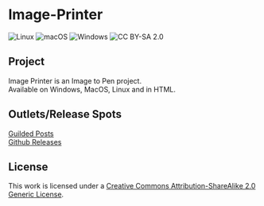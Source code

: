 # Image-Printer
![Linux](https://img.shields.io/badge/Linux-FCC624?style=for-the-badge&logo=linux&logoColor=black) ![macOS](https://img.shields.io/badge/mac%20os-000000?style=for-the-badge&logo=macos&logoColor=F0F0F0) ![Windows](https://img.shields.io/badge/Windows-0078D6?style=for-the-badge&logo=windows&logoColor=white) ![CC BY-SA 2.0][cc-by-sa-shield]
## Project
<span>Image Printer is an Image to Pen project.</span><br>
<span>Available on Windows, MacOS, Linux and in HTML.</span>
## Outlets/Release Spots
<a href="https://www.guilded.gg/u/TheBailzOnYT"><span>Guilded Posts</span></a>
<br> 
<a href="https://www.guilded.gg/u/TheBailzOnYT"><span>Github Releases</span></a>

## License


This work is licensed under a [Creative Commons Attribution-ShareAlike 2.0 Generic License][cc-by-sa].

[cc-by-sa]: http://creativecommons.org/licenses/by-sa/2.0/
[cc-by-sa-shield]: https://img.shields.io/badge/License-CC%20BY--SA%202.0-lightgrey.svg

